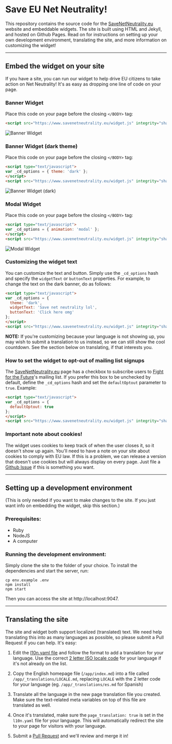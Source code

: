 # Save EU Net Neutrality!

This repository contains the source code for the [SaveNetNeutrality.eu][1]
website and embeddable widgets. The site is built using HTML and Jekyll, and
hosted on Github Pages. Read on for instructions on setting up your own
development environment, translating the site, and more information on
customizing the widget!

----

## Embed the widget on your site

If you have a site, you can run our widget to help drive EU citizens to take
action on Net Neutrality! It's as easy as dropping one line of code on your
page.

### Banner Widget

Place this code on your page before the closing `</BODY>` tag:

```html
<script src="https://www.savenetneutrality.eu/widget.js" integrity="sha384-FoZTGltoV91J9oeVK0a/zK+kusoIWW/ms49PxABpKDZuk+q65gAfhGOqVSb+vgaP" crossorigin="anonymous"></script>
```
![Banner Widget](https://www.savenetneutrality.eu/images/example-banner.png)

### Banner Widget (dark theme)

Place this code on your page before the closing `</BODY>` tag:

```html
<script type="text/javascript">
var _cd_options = { theme: 'dark' };
</script>
<script src="https://www.savenetneutrality.eu/widget.js" integrity="sha384-FoZTGltoV91J9oeVK0a/zK+kusoIWW/ms49PxABpKDZuk+q65gAfhGOqVSb+vgaP" crossorigin="anonymous"></script>
```
![Banner Widget (dark)](https://www.savenetneutrality.eu/images/example-banner-dark.png)

### Modal Widget

Place this code on your page before the closing `</BODY>` tag:

```html
<script type="text/javascript">
var _cd_options = { animation: 'modal' };
</script>
<script src="https://www.savenetneutrality.eu/widget.js" integrity="sha384-FoZTGltoV91J9oeVK0a/zK+kusoIWW/ms49PxABpKDZuk+q65gAfhGOqVSb+vgaP" crossorigin="anonymous"></script>
```
![Modal Widget](https://www.savenetneutrality.eu/images/example-modal.png)

### Customizing the widget text

You can customize the text and button. Simply use the `_cd_options` hash and
specify the `widgetText` or `buttonText` properties. For example, to change the
text on the dark banner, do as follows:

```html
<script type="text/javascript">
var _cd_options = {
  theme: 'dark',
  widgetText: 'Save net neutrality lol',
  buttonText: 'Click here omg'
};
</script>
<script src="https://www.savenetneutrality.eu/widget.js" integrity="sha384-FoZTGltoV91J9oeVK0a/zK+kusoIWW/ms49PxABpKDZuk+q65gAfhGOqVSb+vgaP" crossorigin="anonymous"></script>
```

**NOTE:** If you're customizing because your language is not showing up, you
may wish to submit a translation to us instead, so we can still show the cool
countdown. See the section below on translating, if that interests you.

### How to set the widget to opt-out of mailing list signups

The [SaveNetNeutrality.eu][1] page has a checkbox to subscribe users to
[Fight for the Future][4]'s mailing list. If you prefer this box to be unchecked
by default, define the `_cd_options` hash and set the `defaultOptout` parameter
to `true`. Example:

```html
<script type="text/javascript">
var _cd_options = {
  defaultOptout: true
};
</script>
<script src="https://www.savenetneutrality.eu/widget.js" integrity="sha384-FoZTGltoV91J9oeVK0a/zK+kusoIWW/ms49PxABpKDZuk+q65gAfhGOqVSb+vgaP" crossorigin="anonymous"></script>
```

### Important note about cookies!

The widget uses cookies to keep track of when the user closes it, so it doesn't
show up again. You'll need to have a note on your site about cookies to comply
with EU law. If this is a problem, we can release a version that doesn't use
cookies but will always display on every page. Just file a [Github Issue][2] if
this is something you want.

----

## Setting up a development environment

(This is only needed if you want to make changes to the site. If you just want
info on embedding the widget, skip this section.)

### Prerequisites:

* Ruby
* NodeJS
* A computer

### Running the development environment:

Simply clone the site to the folder of your choice. To install the dependencies
and start the server, run:

```
cp env.example .env
npm install
npm start
```

Then you can access the site at http://localhost:9047.

----

## Translating the site

The site and widget both support localized (translated) text. We need help
translating this into as many languages as possible, so please submit a Pull
Request if you can help. It's easy:

1. Edit the [l10n.yaml file][3] and follow the format to add a translation for
   your language. Use the correct [2 letter ISO locale code][5] for your
   language if it's not already on the list.

2. Copy the English homepage file (`/app/index.md`) into a file called
   `/app/_translations/LOCALE.md`, replacing `LOCALE` with the 2 letter code for
   your language (eg. `/app/_translations/es.md` for Spanish)

3. Translate all the language in the new page translation file you created.
   Make sure the text-related meta variables on top of this file are
   translated as well.

4. Once it's translated, make sure the `page_translation: true` is set in the
   `l10n.yaml` file for your language. This will automatically redirect the
   site to your page for visitors with your language.

2. Submit a [Pull Request][6] and we'll review and merge it in!


[1]: https://www.savenetneutrality.eu
[2]: https://github.com/fightforthefuture/eunetneutrality/issues
[3]: https://github.com/fightforthefuture/eunetneutrality/blob/master/app/_data/l10n.yaml
[4]: https://www.fightforthefuture.org
[5]: https://en.wikipedia.org/wiki/List_of_ISO_639-1_codes
[6]: https://github.com/fightforthefuture/eunetneutrality/pulls
